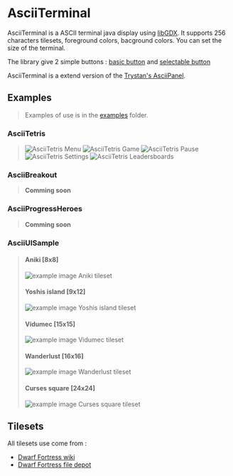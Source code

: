 # AsciiTerminal

AsciiTerminal is a ASCII terminal java display using [libGDX](http://libgdx.badlogicgames.com/). It supports 256 characters tilesets, foreground colors, bacground colors.
You can set the size of the terminal.

The library give 2 simple buttons : [basic button](https://github.com/julianmaster/AsciiTerminal/blob/master/src/com/asciiterminal/ui/AsciiTerminalButton.java) and [selectable button](https://github.com/julianmaster/AsciiTerminal/blob/master/src/com/asciiterminal/ui/AsciiSelectableTerminalButton.java)

AsciiTerminal is a extend version of the [Trystan's AsciiPanel](https://github.com/trystan/AsciiPanel).

## Examples

> Examples of use is in the [examples](https://github.com/julianmaster/AsciiTerminal/tree/master/src/examples) folder.

### AsciiTetris

> ![AsciiTetris Menu](https://raw.github.com/julianmaster/AsciiTerminal/master/readme-media/AsciiTetris-1.png)
> ![AsciiTetris Game](https://raw.github.com/julianmaster/AsciiTerminal/master/readme-media/AsciiTetris-2.png)
> ![AsciiTetris Pause](https://raw.github.com/julianmaster/AsciiTerminal/master/readme-media/AsciiTetris-3.png)
> ![AsciiTetris Settings](https://raw.github.com/julianmaster/AsciiTerminal/master/readme-media/AsciiTetris-4.png)
> ![AsciiTetris Leadersboards](https://raw.github.com/julianmaster/AsciiTerminal/master/readme-media/AsciiTetris-5.png)

### AsciiBreakout

> **Comming soon**

### AsciiProgressHeroes

> **Comming soon**

### AsciiUISample

> #### Aniki [8x8]
> ![example image Aniki tileset](https://raw.github.com/julianmaster/AsciiTerminal/master/readme-media/screenshot-1.png)
> 
> #### Yoshis island [9x12]
> ![example image Yoshis island tileset](https://raw.github.com/julianmaster/AsciiTerminal/master/readme-media/screenshot-2.png)
> 
> #### Vidumec [15x15]
> ![example image Vidumec tileset](https://raw.github.com/julianmaster/AsciiTerminal/master/readme-media/screenshot-3.png)
> 
> #### Wanderlust [16x16]
> ![example image Wanderlust tileset](https://raw.github.com/julianmaster/AsciiTerminal/master/readme-media/screenshot-4.png)
> 
> #### Curses square [24x24]
> ![example image Curses square tileset](https://raw.github.com/julianmaster/AsciiTerminal/master/readme-media/screenshot-5.png)

## Tilesets

All tilesets use come from :
* [Dwarf Fortress wiki](http://dwarffortresswiki.org/Tileset_repository)
* [Dwarf Fortress file depot](http://dffd.bay12games.com/category.php?id=16)
